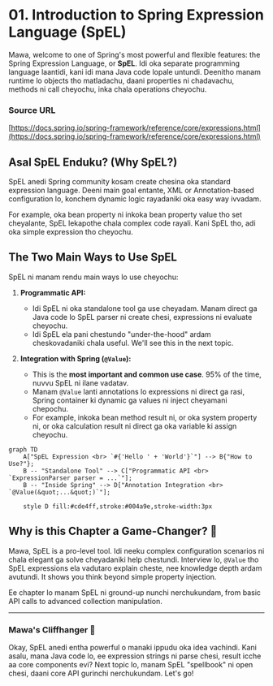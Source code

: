 # 01. Introduction to Spring Expression Language (SpEL)

Mawa, welcome to one of Spring's most powerful and flexible features: the Spring Expression Language, or **SpEL**. Idi oka separate programming language laantidi, kani idi mana Java code lopale untundi. Deenitho manam runtime lo objects tho matladachu, daani properties ni chadavachu, methods ni call cheyochu, inka chala operations cheyochu.

### Source URL
[https://docs.spring.io/spring-framework/reference/core/expressions.html](https://docs.spring.io/spring-framework/reference/core/expressions.html)

## Asal SpEL Enduku? (Why SpEL?)

SpEL anedi Spring community kosam create chesina oka standard expression language. Deeni main goal entante, XML or Annotation-based configuration lo, konchem dynamic logic rayadaniki oka easy way ivvadam.

For example, oka bean property ni inkoka bean property value tho set cheyalante, SpEL lekapothe chala complex code rayali. Kani SpEL tho, adi oka simple expression tho cheyochu.

## The Two Main Ways to Use SpEL

SpEL ni manam rendu main ways lo use cheyochu:

1.  **Programmatic API:**
    *   Idi SpEL ni oka standalone tool ga use cheyadam. Manam direct ga Java code lo SpEL parser ni create chesi, expressions ni evaluate cheyochu.
    *   Idi SpEL ela pani chestundo "under-the-hood" ardam cheskovadaniki chala useful. We'll see this in the next topic.

2.  **Integration with Spring (`@Value`):**
    *   This is the **most important and common use case**. 95% of the time, nuvvu SpEL ni ilane vadatav.
    *   Manam `@Value` lanti annotations lo expressions ni direct ga rasi, Spring container ki dynamic ga values ni inject cheyamani chepochu.
    *   For example, inkoka bean method result ni, or oka system property ni, or oka calculation result ni direct ga oka variable ki assign cheyochu.

```mermaid
graph TD
    A["SpEL Expression <br> `#{'Hello ' + 'World'}`"] --> B{"How to Use?"};
    B -- "Standalone Tool" --> C["Programmatic API <br> `ExpressionParser parser = ...`"];
    B -- "Inside Spring" --> D["Annotation Integration <br> `@Value(&quot;...&quot;)`"];

    style D fill:#cde4ff,stroke:#004a9e,stroke-width:3px
```

## Why is this Chapter a Game-Changer? 🧠

Mawa, SpEL is a pro-level tool. Idi neeku complex configuration scenarios ni chala elegant ga solve cheyadaniki help chestundi. Interview lo, `@Value` tho SpEL expressions ela vadutaro explain cheste, nee knowledge depth ardam avutundi. It shows you think beyond simple property injection.

Ee chapter lo manam SpEL ni ground-up nunchi nerchukundam, from basic API calls to advanced collection manipulation.

***

### Mawa's Cliffhanger 🧗

Okay, SpEL anedi entha powerful o manaki ippudu oka idea vachindi. Kani asalu, mana Java code lo, ee expression strings ni parse chesi, result icche aa core components evi? Next topic lo, manam SpEL "spellbook" ni open chesi, daani core API gurinchi nerchukundam. Let's go!
